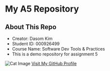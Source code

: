 # My A5 Repository

## About This Repo

- Creator: Dasom Kim
- Student ID: 000926499
- Course Name: Software Dev Tools & Practices
- This is a demo repository for assignment 5

![Cat Image](https://www.womansworld.com/wp-content/uploads/2024/08/cute-cats.jpg?w=1200&h=675&crop=1&quality=86&strip=all)
[Visit My GitHub Profile](https://github.com/llsomll)

